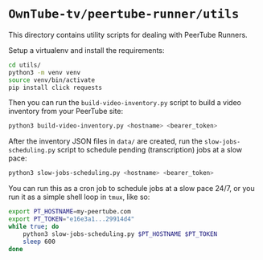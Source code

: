 
`OwnTube-tv/peertube-runner/utils`
==================================

This directory contains utility scripts for dealing with PeerTube Runners.

Setup a virtualenv and install the requirements:

```bash
cd utils/
python3 -m venv venv
source venv/bin/activate
pip install click requests
```

Then you can run the `build-video-inventory.py` script to build a video inventory from
your PeerTube site:

```bash
python3 build-video-inventory.py <hostname> <bearer_token>
```

After the inventory JSON files in `data/` are created, run the `slow-jobs-scheduling.py`
script to schedule pending (transcription) jobs at a slow pace:

```bash
python3 slow-jobs-scheduling.py <hostname> <bearer_token>
```

You can run this as a cron job to schedule jobs at a slow pace 24/7, or you run it as
a simple shell loop in `tmux`, like so:

```bash
export PT_HOSTNAME=my-peertube.com
export PT_TOKEN="e16e3a1...29914d4"
while true; do
    python3 slow-jobs-scheduling.py $PT_HOSTNAME $PT_TOKEN
    sleep 600
done
```
